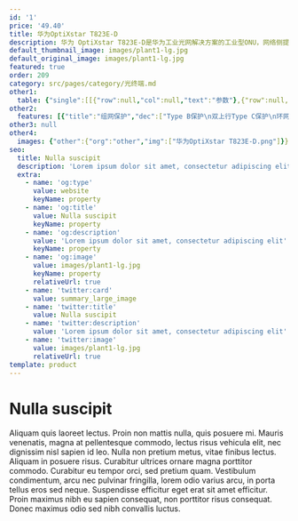 ```yaml
---
id: '1'
price: '49.40'
title: 华为OptiXstar T823E-D
description: 华为 OptiXstar T823E-D是华为工业光网解决方案的工业型ONU，网络侧提供XGS-PON或GPON双上行接口，用户侧提供8个GE以太网接口并支持PoE++功能，通过高性能的转发能力，为各类工业场景如交通、电力等提供理想的工业生产网络解决方案。
default_thumbnail_image: images/plant1-lg.jpg
default_original_image: images/plant1-lg.jpg
featured: true
order: 209
category: src/pages/category/光终端.md
other1: 
  table: {"single":[[{"row":null,"col":null,"text":"参数"},{"row":null,"col":null,"text":"华为OptiXstar T823E-D"}],[{"row":null,"col":null,"text":"尺寸（高×宽×深）"},{"row":null,"col":null,"text":"150mm x 75mm x 133 mm"}],[{"row":null,"col":null,"text":"重量（不包含适配器）"},{"row":null,"col":null,"text":"约 2kg"}],[{"row":null,"col":null,"text":"工作环境温度"},{"row":null,"col":null,"text":"-40° C ~ +70° C"}],[{"row":null,"col":null,"text":"工作环境湿度"},{"row":null,"col":null,"text":"5% RH ～ 95% RH，非凝结"}],[{"row":null,"col":null,"text":"整机供电"},{"row":null,"col":null,"text":"DC 12V~60V，双输入"}],[{"row":null,"col":null,"text":"PoE电源输出"},{"row":null,"col":null,"text":"DC 54V~57V"}],[{"row":null,"col":null,"text":"额定电压和电流"},{"row":null,"col":null,"text":"电力场景：48V，5.5A\n工业场景：56V，4.5A"}],[{"row":null,"col":null,"text":"PoE最大输出功率"},{"row":null,"col":null,"text":"最大220W，单端口最大60W"}],[{"row":null,"col":null,"text":"防雷规格"},{"row":null,"col":null,"text":"网口：共模6kV，差模1.5kV\n直流电源口：共模4kV，差模2kV"}],[{"row":null,"col":null,"text":"最大功耗"},{"row":null,"col":null,"text":"约240W"}],[{"row":null,"col":null,"text":"网络侧接口"},{"row":null,"col":null,"text":"2*XGS-PON/GPON"}],[{"row":null,"col":null,"text":"用户侧接口"},{"row":null,"col":null,"text":"8*GE(PoE++)+2*RS485+2*RS232+2*DI+1*DO+1*USB 2.0"}],[{"row":null,"col":null,"text":"安装方式"},{"row":null,"col":null,"text":"导轨安装"}],[{"row":null,"col":null,"text":"认证"},{"row":null,"col":null,"text":"802.1X认证"}],[{"row":null,"col":null,"text":"PON接口"},{"row":null,"col":null,"text":"接口类型：SC/UPC\n最大传输距离：20km\nXGS-PON\n− 光模块类型SFP+\n− 遵循标准ITU-T G.9807.1，Class N1/N2\n− 传输速率：下行9.953 Gbit/s，上行9.953 Gbit/s\n− 接收灵敏度：-28dBm；过载光功率：-8dBm\nGPON\n− 光模块类型SFP\n− 遵循标准ITU-T G.984，Class B+\n− 传输速率：下行2.488Gbit/s，上行1.244Gbit/s\n− 接收灵敏度：-27dBm；过载光功率：-8dBm"}],[{"row":null,"col":null,"text":"GE电接口"},{"row":null,"col":null,"text":"接口类型：RJ-45\n支持PoE++功能，遵循标准：IEEE 802.3af、IEEE 802.3at、IEEE 802.3bt\n10/100/1000Mbit/s自适应"}],[{"row":null,"col":null,"text":"RS485串口"},{"row":null,"col":null,"text":"接口类型：RJ-45\nRS485遵循标准TIA/EIA-485，ITU-T V.24，ITU-T V.28"}],[{"row":null,"col":null,"text":"RS232串口"},{"row":null,"col":null,"text":"接口类型：RJ-45\nRS232遵循标准TIA/EIA-232，ITU-T V.24，ITU-T V.28"}],[{"row":null,"col":null,"text":"DI/DO接口"},{"row":null,"col":null,"text":"DI用于连接门磁、红外感应等装置\nDO连接外部告警等装置\nDI连接器类型：4-PIN凤凰端子\nDO连接器类型：3-PIN凤凰端子"}],[{"row":null,"col":null,"text":"USB接口"},{"row":null,"col":null,"text":"USB2.0\n连接器类型：TYPE-A\n工作模式：Host"}]]}
other2:
  features: [{"title":"组网保护","dec":["Type B保护\n双上行Type C保护\n环网检测"]},{"title":"安全","dec":["MAC过滤/IP地址过滤/URL过滤\n防DoS攻击\n会话个数限制\n设备访问控制\n支持802.1x的EAP-MD5/TLS/TTLS/PEAP四种鉴权方式"]},{"title":"智能运维","dec":["XML/Web UI管理\neSight集中管理\n流氓ONT检测和自律\nPPPoE/DHCP仿真测试\n串口数据采集和发送/串口采集数据透传"]}]
other3: null
other4:
  images: {"other":{"org":"other","img":["华为OptiXstar T823E-D.png"]}}
seo:
  title: Nulla suscipit
  description: 'Lorem ipsum dolor sit amet, consectetur adipiscing elit'
  extra:
    - name: 'og:type'
      value: website
      keyName: property
    - name: 'og:title'
      value: Nulla suscipit
      keyName: property
    - name: 'og:description'
      value: 'Lorem ipsum dolor sit amet, consectetur adipiscing elit'
      keyName: property
    - name: 'og:image'
      value: images/plant1-lg.jpg
      keyName: property
      relativeUrl: true
    - name: 'twitter:card'
      value: summary_large_image
    - name: 'twitter:title'
      value: Nulla suscipit
    - name: 'twitter:description'
      value: 'Lorem ipsum dolor sit amet, consectetur adipiscing elit'
    - name: 'twitter:image'
      value: images/plant1-lg.jpg
      relativeUrl: true
template: product
---
```


# Nulla suscipit

Aliquam quis laoreet lectus. Proin non mattis nulla, quis posuere mi. Mauris venenatis, magna at pellentesque commodo, lectus risus vehicula elit, nec dignissim nisl sapien id leo. Nulla non pretium metus, vitae finibus lectus. Aliquam in posuere risus. Curabitur ultrices ornare magna porttitor commodo. Curabitur eu tempor orci, sed pretium quam. Vestibulum condimentum, arcu nec pulvinar fringilla, lorem odio varius arcu, in porta tellus eros sed neque. Suspendisse efficitur eget erat sit amet efficitur. Proin maximus nibh eu sapien consequat, non porttitor risus consequat. Donec maximus odio sed nibh convallis luctus.